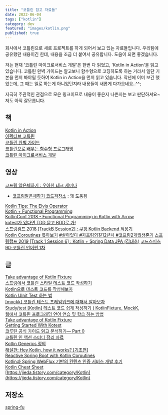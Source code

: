 ```yaml
---
title: "코틀린 참고 자료들"
date: 2022-06-04
tags: ["kotlin"]
category: dev
featured: "images/kotlin.png"
published: true
---
```


회사에서 코틀린으로 새로 프로젝트를 하게 되어서 보고 있는 자료들입니다.
우리팀에 공유했던 내용이긴 한데, 내용을 조금 더 붙여서 공유합니다.
도움이 되면 좋겠습니다.

저는 현재 '코틀린 마이크로서비스 개발'은 한번 다 읽었고, 'Kotlin in Action'을 읽고 있습니다.
코틀린 완벽 가이드는 알고보니 함수형으로 코딩하도록 하는 거라서 일단
기본을 먼저 봐야될 듯하여 Kotlin in Action을 먼저 읽고 있습니다.
작년에 이미 보긴 했었는데, 그 때는 일로 하는게 아니었던지라 내용들이 새롭게 다가오네요..^^;

지극히 주관적인 관점으로 모은 링크이므로 내용이 좋은지 나쁜지는 보고 판단하셔요~ 저도 아직 잘모릅니다.

## 책

[Kotlin in Action](http://www.yes24.com/Product/Goods/55148593)  
[이펙티브 코틀린](http://www.yes24.com/Product/Goods/106225986)  
[코틀린 완벽 가이드](http://www.yes24.com/Product/Goods/107698728)  
[코틀린으로 배우는 함수형 프로그래밍](http://www.yes24.com/Product/Goods/84899008)  
[코틀린 마이크로서비스 개발](http://www.yes24.com/Product/Goods/68796734)



## 영상

[코프링 알은체하기 : 우아한 테크 세미나](https://www.youtube.com/watch?v=ewBri47JWII)
- [코프링알은체하기 코드저장소](https://github.com/woowacourse/service-apply) : 꽤 도움됨


[Kotlin Tips: The Elvis Operator](https://www.youtube.com/watch?v=L9wqYQ-fXaM)  
[Kotlin + Functional Programming](https://www.youtube.com/watch?v=Pu9JZkXoN5s)  
[KotlinConf 2018 - Functional Programming in Kotlin with Λrrow](https://www.youtube.com/watch?v=VOZZTSuDMFE)  
[kotest가 있다면 TDD 묻고 BDD로 가!](https://tv.kakao.com/channel/3693125/cliplink/414004682)  
[스프링캠프 2018 \[TrackB Session2\] : 쿠팡 Kotlin Backend 적용기](https://www.youtube.com/watch?v=bhI1hMOcT-4)  
[Kotlin Coroutines 톺아보기](https://www.youtube.com/watch?v=eJF60hcz3EU)
[#살아있다 #자프링외길12년차 #코프링2개월생존기](https://www.youtube.com/watch?v=RBQOlv0aRl4)
[스프링캠프 2019 [Track 1 Session 6] : Kotlin + Spring Data JPA (김태호)](https://www.youtube.com/watch?v=Ou_-DFaAUhQ)
[코드스피츠90-코틀린 언어편 1차](https://www.youtube.com/watch?v=1OzBh2Uuj2s)

## 글

[Take advantage of Kotlin Fixture](https://veluxer62.github.io/tutorials/take-advantage-of-kotlin-fixture/)  
[스프링에서 코틀린 스타일 테스트 코드 작성하기](https://techblog.woowahan.com/5825/)  
[Kotlin으로 테스트 코드를 작성해보자](https://lenditkr.github.io/kotlin/junit/)  
[Kotlin UInit Test 하는 법](https://coding-food-court.tistory.com/157)  
[\[mockk\] 코틀린 테스트 프레임워크에 대해서 알아보자](https://sabarada.tistory.com/191)  
[Study/test \[Kotlin\] 테스트 코드 쉽게 작성하기 ( KotlinFixture, MockK,](https://jessyt.tistory.com/172)  
[웹에서 코틀린 프로그래밍 언어 연습 및 학습 하는 방법](https://juahnpop.tistory.com/251)  
[Take advantage of Kotlin Fixture](https://veluxer62.github.io/tutorials/take-advantage-of-kotlin-fixture/)  
[Getting Started With Kotest](https://veluxer62.github.io/tutorials/getting-started-with-kotest/)  
[코루틴 공식 가이드 읽고 분석하기— Part 0](https://myungpyo.medium.com/reading-coroutine-official-guide-thoroughly-part-0-20176d431e9d)  
[코틀린 인 액션 스터디 정리 자료](https://javacan.tistory.com/entry/Kotlin-in-action-study-summary)  
[Kotlin Generics 정의](https://thdev.tech/kotlin/androiddev/2017/10/03/Kotlin-Generics/)  
[해설판: Hey Kotlin, how it works? \[기초편\]](https://medium.com/til-kotlin-ko/explanation-hey-kotlin-how-it-works-ko-b2a05c80c75d)  
[Reactive Spring Boot with Kotlin Coroutines](https://todd.ginsberg.com/post/springboot-reactive-kotlin-coroutines/)  
[Kotlin과 Spring WebFlux 기반의 컨텐츠 인증 서비스 개발 후기](https://tech.lezhin.com/2020/07/15/kotlin-webflux)  
[Kotlin Cheat Sheet](https://blog.kotlin-academy.com/kotlin-cheat-sheet-1137588c75a)  
[https://jjeda.tistory.com/category/Kotlin](https://jjeda.tistory.com/category/Kotlin)


## 저장소

[spring-fu](https://github.com/spring-projects-experimental/spring-fu)
